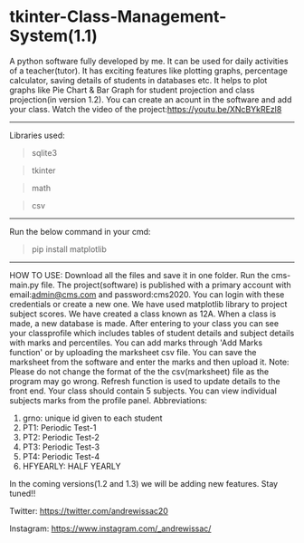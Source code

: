 # tkinter-Class-Management-System(1.1)
A python software fully developed by me. It can be used for daily activities of a teacher(tutor). It has exciting features like plotting graphs, percentage calculator, saving details of students in databases etc.
It helps to plot graphs like Pie Chart & Bar Graph for student projection and class projection(in version 1.2).
You can create an acount in the software and add your class.
Watch the video of the project:<https://youtu.be/XNcBYkREzl8>

------------
Libraries used:
>sqlite3

>tkinter

>math

>csv

---------------
Run the below command in your cmd:

>pip install matplotlib
---------------
HOW TO USE:
Download all the files and save it in one folder. Run the cms-main.py file.
The project(software) is published with a primary account with email:admin@cms.com and password:cms2020. You can login with these credentials or create a new one. We have used matplotlib library to project subject scores. We have created a class known as 12A. When a class is made, a new database is made. After entering to your class you can see your classprofile which includes tables of student details and subject details with marks and percentiles. You can add marks through 'Add Marks function' or by uploading the marksheet csv file. You can save the marksheet from the software and enter the marks and then upload it. Note: Please do not change the format of the the csv(marksheet) file as the program may go wrong. Refresh function is used to update details to the front end. Your class should contain 5 subjects. You can view individual subjects marks from the profile panel. 
Abbreviations:
1. grno: unique id given to each student
2. PT1: Periodic Test-1
3. PT2: Periodic Test-2
4. PT3: Periodic Test-3
5. PT4: Periodic Test-4
6. HFYEARLY: HALF YEARLY

In the coming versions(1.2 and 1.3) we will be adding new features. Stay tuned!!

Twitter: <https://twitter.com/andrewissac20>

Instagram: <https://www.instagram.com/_andrewissac/>
